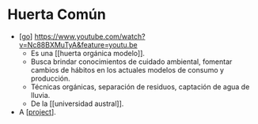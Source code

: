 # Huerta Común

- [[go]] https://www.youtube.com/watch?v=Nc88BXMuTyA&feature=youtu.be
  - Es una [[huerta orgánica modelo]].
  - Busca brindar conocimientos de cuidado ambiental, fomentar cambios de hábitos en los actuales modelos de consumo y producción.
  - Técnicas orgánicas, separación de residuos, captación de agua de lluvia.
  - De la [[universidad austral]].
- A [[project]].


[//begin]: # "Autogenerated link references for markdown compatibility"
[go]: go "Go"
[project]: project "Project"
[//end]: # "Autogenerated link references"